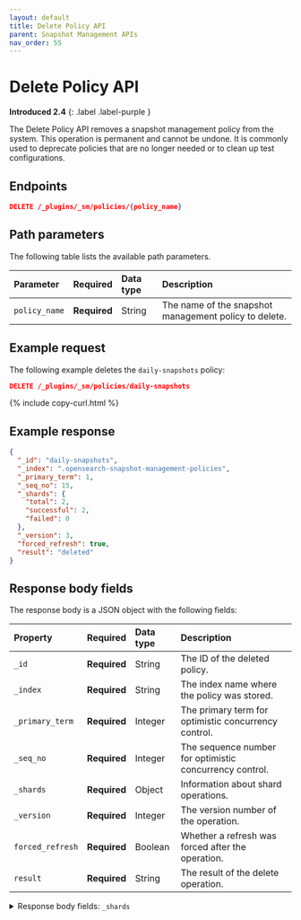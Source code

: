 ```yaml
---
layout: default
title: Delete Policy API
parent: Snapshot Management APIs
nav_order: 55
---
```


# Delete Policy API

**Introduced 2.4**
{: .label .label-purple }

The Delete Policy API removes a snapshot management policy from the system. This operation is permanent and cannot be undone. It is commonly used to deprecate policies that are no longer needed or to clean up test configurations.

<!-- spec_insert_start
api: sm.delete_policy
component: endpoints
-->
## Endpoints
```json
DELETE /_plugins/_sm/policies/{policy_name}
```
<!-- spec_insert_end -->

<!-- spec_insert_start
api: sm.delete_policy
component: path_parameters
-->
## Path parameters

The following table lists the available path parameters.

| Parameter | Required | Data type | Description |
| :--- | :--- | :--- | :--- |
| `policy_name` | **Required** | String | The name of the snapshot management policy to delete. |

<!-- spec_insert_end -->



## Example request

The following example deletes the `daily-snapshots` policy:

```json
DELETE /_plugins/_sm/policies/daily-snapshots
```
{% include copy-curl.html %}

## Example response

```json
{
  "_id": "daily-snapshots",
  "_index": ".opensearch-snapshot-management-policies",
  "_primary_term": 1,
  "_seq_no": 15,
  "_shards": {
    "total": 2,
    "successful": 2,
    "failed": 0
  },
  "_version": 3,
  "forced_refresh": true,
  "result": "deleted"
}
```

## Response body fields

The response body is a JSON object with the following fields:

| Property  | Required   | Data type | Description      |
| :--- | :--- | :--- | :---- |
| `_id`   | **Required** | String    | The ID of the deleted policy.  |
| `_index`   | **Required** | String    | The index name where the policy was stored.             |
| `_primary_term`  | **Required** | Integer   | The primary term for optimistic concurrency control.    |
| `_seq_no`        | **Required** | Integer   | The sequence number for optimistic concurrency control. |
| `_shards`        | **Required** | Object    | Information about shard operations.                     |
| `_version`       | **Required** | Integer   | The version number of the operation.                    |
| `forced_refresh` | **Required** | Boolean   | Whether a refresh was forced after the operation.       |
| `result`         | **Required** | String    | The result of the delete operation.                     |

<details markdown="block">
  <summary>
    Response body fields: <code>_shards</code>
  </summary>
  {: .text-delta}

The `_shards` object provides information about how the operation affected the index shards.

| Property     | Data type | Description    |
| :--- | :--- | :---- |
| `failed`     | Integer   | The number of shards that failed.   |
| `successful` | Integer   | The number of shards that completed successfully. |
| `total`      | Integer   | The total number of shards.    |

</details>



